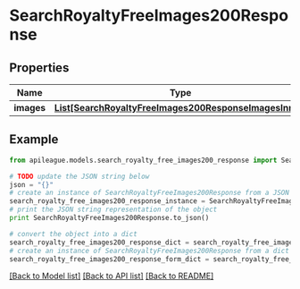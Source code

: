 # SearchRoyaltyFreeImages200Response


## Properties

Name | Type | Description | Notes
------------ | ------------- | ------------- | -------------
**images** | [**List[SearchRoyaltyFreeImages200ResponseImagesInner]**](SearchRoyaltyFreeImages200ResponseImagesInner.md) |  | [optional] 

## Example

```python
from apileague.models.search_royalty_free_images200_response import SearchRoyaltyFreeImages200Response

# TODO update the JSON string below
json = "{}"
# create an instance of SearchRoyaltyFreeImages200Response from a JSON string
search_royalty_free_images200_response_instance = SearchRoyaltyFreeImages200Response.from_json(json)
# print the JSON string representation of the object
print SearchRoyaltyFreeImages200Response.to_json()

# convert the object into a dict
search_royalty_free_images200_response_dict = search_royalty_free_images200_response_instance.to_dict()
# create an instance of SearchRoyaltyFreeImages200Response from a dict
search_royalty_free_images200_response_form_dict = search_royalty_free_images200_response.from_dict(search_royalty_free_images200_response_dict)
```
[[Back to Model list]](../README.md#documentation-for-models) [[Back to API list]](../README.md#documentation-for-api-endpoints) [[Back to README]](../README.md)


